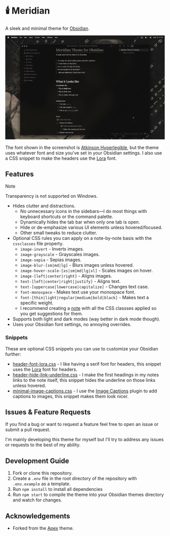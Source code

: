# 🕯️ Meridian

A sleek and minimal theme for [Obsidian](https://obsidian.md).

![Meridian Theme Screenshot](./docs/cover.png)

The font shown in the screenshot is [Atkinson Hyperlegible](https://fonts.google.com/specimen/Atkinson+Hyperlegible), but the theme uses whatever font and size you've set in your Obsidian settings. I also use a CSS snippet to make the headers use the [Lora](https://fonts.google.com/specimen/Lora) font.

## Features

> [!NOTE]
> Transparency is not supported on Windows.

- Hides clutter and distractions.
  - No unnecessary icons in the sidebars—I do most things with keyboard shortcuts or the command palette.
  - Dynamically hides the tab bar when only one tab is open.
  - Hide or de-emphasize various UI elements unless hovered/focused.
  - Other small tweaks to reduce clutter.
- Optional CSS rules you can apply on a note-by-note basis with the `cssclasses` file property.
  - `image-invert` - Inverts images.
  - `image-grayscale` - Grayscales images.
  - `image-sepia` - Sepias images.
  - `image-blur-[sm|md|lg]` - Blurs images unless hovered.
  - `image-hover-scale-[xs|sm|md|lg|xl]` - Scales images on hover.
  - `image-[left|center|right]` - Aligns images.
  - `text-[left|center|right|justify]` - Aligns text.
  - `text-[uppercase|lowercase|capitalize]` - Changes text case.
  - `font-monospace` - Makes text use your monospace font.
  - `font-[thin|light|regular|medium|bold|black]` - Makes text a specific weight.
  - I recommend creating a [note](https://github.com/mvahaste/meridian/blob/main/CSS%20Class%20Suggestions.md?plain=1) with all the CSS classses applied so you get suggestions for them.
- Supports both light and dark modes (way better in dark mode though).
- Uses your Obsidian font settings, no annoying overrides.

### Snippets

These are optional CSS snippets you can use to customize your Obsidian further:

- [header-font-lora.css](https://github.com/mvahaste/meridian/blob/main/snippets/header-font-lora.css) - I like having a serif font for headers, this snippet uses the [Lora](https://fonts.google.com/specimen/Lora) font for headers.
- [header-hide-link-underline.css](https://github.com/mvahaste/meridian/blob/main/snippets/header-hide-link-underline.css) - I make the first headings in my notes links to the note itself, this snippet hides the underline on those links unless hovered.
- [minimal-image-captions.css](https://github.com/mvahaste/meridian/blob/main/snippets/minimal-image-captions.css) - I use the [Image Captions](https://github.com/alangrainger/obsidian-image-captions) plugin to add captions to images, this snippet makes them look nicer.

## Issues & Feature Requests

If you find a bug or want to request a feature feel free to open an issue or submit a pull request.

I'm mainly developing this theme for myself but I'll try to address any issues or requests to the best of my ability.

## Development Guide

1. Fork or clone this repository.
2. Create a `.env` file in the root directory of the repository with `.env.example` as a template.
3. Run `npm install` to install all dependencies
4. Run `npm start` to compile the theme into your Obsidian themes directory and watch for changes.

## Acknowledgements

- Forked from the [Apex](https://github.com/clearlysid/apex) theme.
